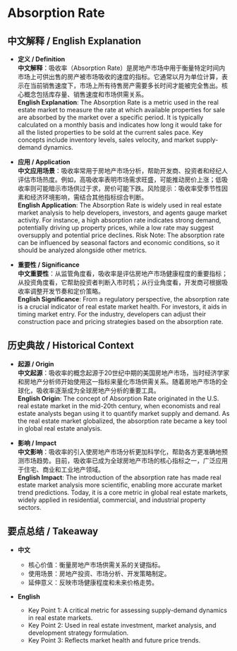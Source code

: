 # Absorption Rate

## 中文解释 / English Explanation

* **定义 / Definition**  
  **中文解释**：吸收率（Absorption Rate）是房地产市场中用于衡量特定时间内市场上可供出售的房产被市场吸收的速度的指标。它通常以月为单位计算，表示在当前销售速度下，市场上所有待售房产需要多长时间才能被完全售出。核心概念包括库存量、销售速度和市场供需关系。  
  **English Explanation**: The Absorption Rate is a metric used in the real estate market to measure the rate at which available properties for sale are absorbed by the market over a specific period. It is typically calculated on a monthly basis and indicates how long it would take for all the listed properties to be sold at the current sales pace. Key concepts include inventory levels, sales velocity, and market supply-demand dynamics.

* **应用 / Application**  
  **中文应用场景**：吸收率常用于房地产市场分析，帮助开发商、投资者和经纪人评估市场热度。例如，高吸收率表明市场需求旺盛，可能推动房价上涨；低吸收率则可能暗示市场供过于求，房价可能下跌。风险提示：吸收率受季节性因素和经济环境影响，需结合其他指标综合判断。  
  **English Application**: The Absorption Rate is widely used in real estate market analysis to help developers, investors, and agents gauge market activity. For instance, a high absorption rate indicates strong demand, potentially driving up property prices, while a low rate may suggest oversupply and potential price declines. Risk Note: The absorption rate can be influenced by seasonal factors and economic conditions, so it should be analyzed alongside other metrics.

* **重要性 / Significance**  
  **中文重要性**：从监管角度看，吸收率是评估房地产市场健康程度的重要指标；从投资角度看，它帮助投资者判断入市时机；从行业角度看，开发商可根据吸收率调整开发节奏和定价策略。  
  **English Significance**: From a regulatory perspective, the absorption rate is a crucial indicator of real estate market health. For investors, it aids in timing market entry. For the industry, developers can adjust their construction pace and pricing strategies based on the absorption rate.

## 历史典故 / Historical Context

* **起源 / Origin**  
  **中文起源**：吸收率的概念起源于20世纪中期的美国房地产市场，当时经济学家和房地产分析师开始使用这一指标来量化市场供需关系。随着房地产市场的全球化，吸收率逐渐成为全球房地产分析的重要工具。  
  **English Origin**: The concept of Absorption Rate originated in the U.S. real estate market in the mid-20th century, when economists and real estate analysts began using it to quantify market supply and demand. As the real estate market globalized, the absorption rate became a key tool in global real estate analysis.

* **影响 / Impact**  
  **中文影响**：吸收率的引入使房地产市场分析更加科学化，帮助各方更准确地预测市场趋势。目前，吸收率已成为全球房地产市场的核心指标之一，广泛应用于住宅、商业和工业地产领域。  
  **English Impact**: The introduction of the absorption rate has made real estate market analysis more scientific, enabling more accurate market trend predictions. Today, it is a core metric in global real estate markets, widely applied in residential, commercial, and industrial property sectors.

## 要点总结 / Takeaway

* **中文**  
  - 核心价值：衡量房地产市场供需关系的关键指标。  
  - 使用场景：房地产投资、市场分析、开发策略制定。  
  - 延伸意义：反映市场健康程度和未来价格走势。  

* **English**  
  - Key Point 1: A critical metric for assessing supply-demand dynamics in real estate markets.  
  - Key Point 2: Used in real estate investment, market analysis, and development strategy formulation.  
  - Key Point 3: Reflects market health and future price trends.
